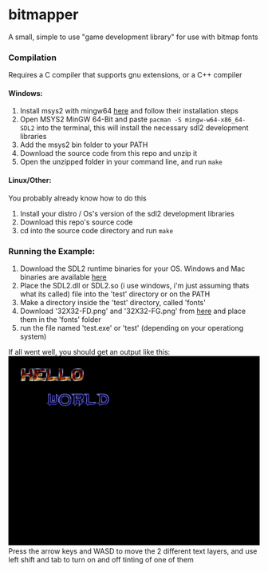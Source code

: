 # bitmapper
A small, simple to use "game development library" for use with bitmap fonts

### Compilation
Requires a C compiler that supports gnu extensions, or a C++ compiler

#### Windows:
1. Install msys2 with mingw64 [here](https://www.msys2.org/) and follow their installation steps
2. Open MSYS2 MinGW 64-Bit and paste `pacman -S mingw-w64-x86_64-SDL2` into the terminal, this will install the necessary sdl2 development libraries
3. Add the msys2 bin folder to your PATH 
4. Download the source code from this repo and unzip it
5. Open the unzipped folder in your command line, and run `make`

#### Linux/Other:
You probably already know how to do this
1. Install your distro / Os's version of the sdl2 development libraries
2. Download this repo's source code
3. cd into the source code directory and run `make`


### Running the Example:
1. Download the SDL2 runtime binaries for your OS. Windows and Mac binaries are available [here](https://www.libsdl.org/download-2.0.php)
2. Place the SDL2.dll or SDL2.so (i use windows, i'm just assuming thats what its called) file into the 'test' directory or on the PATH
3. Make a directory inside the 'test' directory, called 'fonts'
4. Download '32X32-FD.png' and '32X32-FG.png' from [here](https://github.com/ianhan/BitmapFonts) and place them in the 'fonts' folder
5. run the file named 'test.exe' or 'test' (depending on your operationg system)
    
If all went well, you should get an output like this:
!["Hello World", displayed in 2 goofy looking demoscene fonts](./test/test.png)
Press the arrow keys and WASD to move the 2 different text layers, and use left shift and tab to turn on and off tinting of one of them